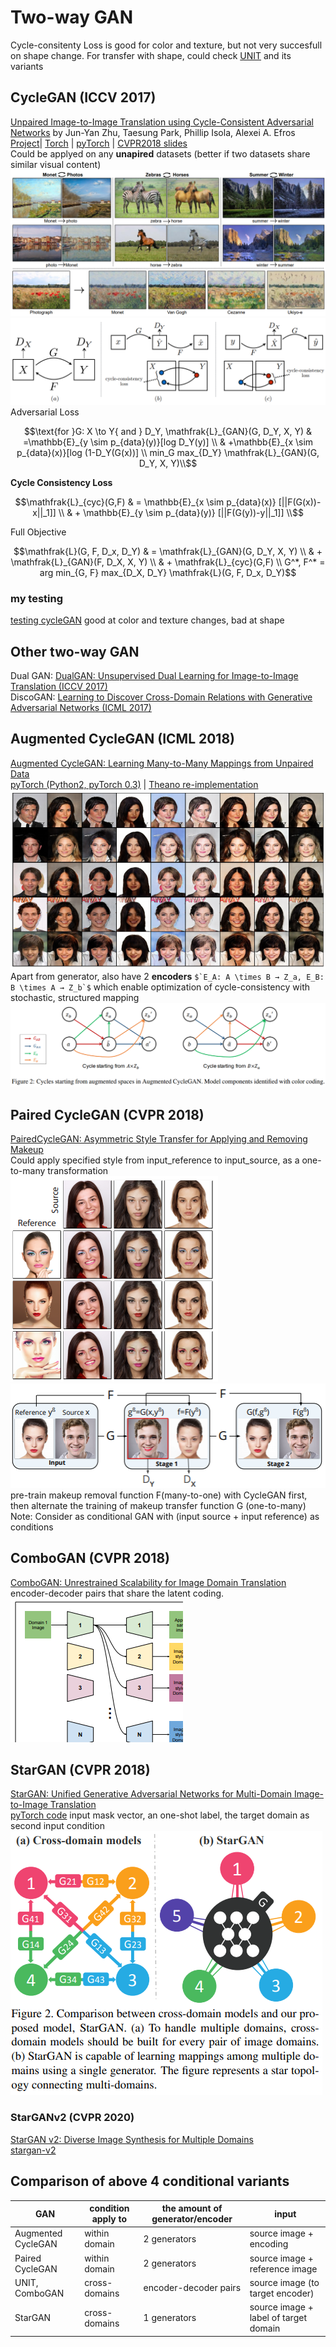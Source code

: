 # Two-way GAN
Cycle-consitenty Loss is good for color and texture, but not very succesfull on shape change. For transfer with shape, could check [UNIT](GAN_repersentation_learning.html#unit-nips-2017) and its variants
## CycleGAN (ICCV 2017)
[Unpaired Image-to-Image Translation using Cycle-Consistent Adversarial Networks](https://arxiv.org/abs/1703.10593) by Jun-Yan Zhu, Taesung Park, Phillip Isola, Alexei A. Efros  
[Project](https://junyanz.github.io/CycleGAN/)| 
[Torch](https://github.com/junyanz/CycleGAN) | 
[pyTorch](https://github.com/junyanz/pytorch-CycleGAN-and-pix2pix) | 
[CVPR2018 slides](http://efrosgans.eecs.berkeley.edu/CVPR18_slides/CycleGAN.pdf)  
Could be applyed on any **unapired** datasets (better if two datasets share similar visual content)  
![](img/cycleGAN_result.png)
![](img/cycle-consistency_loss.png)
Adversarial Loss
```math
\text{for }G: X \to Y{ and } D_Y, 
\mathfrak{L}_{GAN}(G, D_Y, X, Y) & =\mathbb{E}_{y \sim p_{data}(y)}[log D_Y(y)]       \\
                                 & +\mathbb{E}_{x \sim p_{data}(x)}[log (1-D_Y(G(x))] \\
min_G max_{D_Y} \mathfrak{L}_{GAN}(G, D_Y, X, Y)\\
```
**Cycle Consistency Loss**
```math
\mathfrak{L}_{cyc}(G,F) & = \mathbb{E}_{x \sim p_{data}(x)} [||F(G(x))-x||_1]] \\
                        & + \mathbb{E}_{y \sim p_{data}(y)} [||F(G(y))-y||_1]]
\\
```
Full Objective
```math
\mathfrak{L}(G, F, D_x, D_Y) & = \mathfrak{L}_{GAN}(G, D_Y, X, Y) \\
                             & + \mathfrak{L}_{GAN}(F, D_X, X, Y) \\
                             & + \mathfrak{L}_{cyc}(G,F)          \\
G^*, F^* = arg min_{G, F} max_{D_X, D_Y} \mathfrak{L}(G, F, D_x, D_Y)
```
### my testing
[testing cycleGAN](/blog/cycleGAN.md)
good at color and texture changes, bad at shape
## Other two-way GAN
Dual GAN: [DualGAN: Unsupervised Dual Learning for Image-to-Image Translation (ICCV 2017)](https://arxiv.org/abs/1704.02510)  
DiscoGAN: [Learning to Discover Cross-Domain Relations with Generative Adversarial Networks (ICML 2017)](https://arxiv.org/abs/1703.05192)

## Augmented CycleGAN (ICML 2018)
[Augmented CycleGAN: Learning Many-to-Many Mappings from Unpaired Data](https://arxiv.org/abs/1802.10151)  
[pyTorch (Python2, pyTorch 0.3)](https://github.com/aalmah/augmented_cyclegan) | [Theano re-implementation](https://github.com/justanhduc/AugmentedCycleGAN)  
![](img/AugCGAN_male_to_females.png)
Apart from generator, also have 2 **encoders** ``$`E_A: A \times B → Z_a, E_B: B \times A → Z_b`$`` which enable optimization of cycle-consistency with stochastic, structured mapping  
![](img/AugCGAN_components.png)

## Paired CycleGAN (CVPR 2018)
[PairedCycleGAN: Asymmetric Style Transfer for Applying and Removing Makeup](https://adoberesearch.ctlprojects.com/wp-content/uploads/2018/04/CVPR2018_Paper3623_Chang.pdf)  
Could apply specified style from input_reference to input_source, as a one-to-many transformation  
![](img/paired_CycleGAN_result.png) ![](img/paired_CycleGAN_FG.png)  
pre-train makeup removal function F(many-to-one) with CycleGAN first, then alternate the training of makeup transfer function G (one-to-many)  
Note: Consider as conditional GAN with (input source + input reference) as conditions

## ComboGAN (CVPR 2018)
[ComboGAN: Unrestrained Scalability for Image Domain Translation](http://openaccess.thecvf.com/content_cvpr_2018_workshops/papers/w13/Anoosheh_ComboGAN_Unrestrained_Scalability_CVPR_2018_paper.pdf)  
encoder-decoder pairs that share the latent coding. 
![](img/comboGAN.png)

## StarGAN (CVPR 2018)
[StarGAN: Unified Generative Adversarial Networks for Multi-Domain Image-to-Image Translation](https://arxiv.org/abs/1711.09020)  
[pyTorch code](https://github.com/yunjey/stargan)
input mask vector, an one-shot label, the target domain as second input condition
![](img/star_GAN.png)
### StarGANv2 (CVPR 2020)
[StarGAN v2: Diverse Image Synthesis for Multiple Domains](https://arxiv.org/abs/1912.01865)  
[stargan-v2](https://github.com/clovaai/stargan-v2)  

## Comparison of above 4 conditional variants

|GAN               |condition apply to|the amount of generator/encoder| input                     |
|------------------|---------------|-----------------------|--------------------------------------|
|Augmented CycleGAN| within domain | 2 generators          | source image + encoding              |
|Paired CycleGAN   | within domain | 2 generators          | source image  + reference image      |
|UNIT, ComboGAN    | cross-domains | encoder-decoder pairs | source image (to target encoder)     |
|StarGAN           | cross-domains | 1 generators          | source image + label of target domain|
